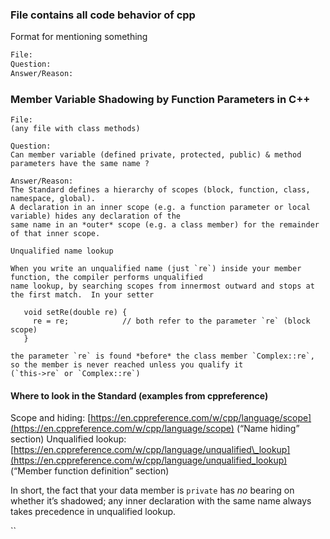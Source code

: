 ### File contains all code behavior of cpp

Format for mentioning something
```bash
File:
Question:
Answer/Reason:
```
### Member Variable Shadowing by Function Parameters in C++
```
File:
(any file with class methods)

Question:
Can member variable (defined private, protected, public) & method parameters have the same name ?

Answer/Reason:
The Standard defines a hierarchy of scopes (block, function, class, namespace, global).
A declaration in an inner scope (e.g. a function parameter or local variable) hides any declaration of the 
same name in an *outer* scope (e.g. a class member) for the remainder of that inner scope.

Unqualified name lookup

When you write an unqualified name (just `re`) inside your member function, the compiler performs unqualified 
name lookup, by searching scopes from innermost outward and stops at the first match.  In your setter

   void setRe(double re) {
     re = re;            // both refer to the parameter `re` (block scope)
   }

the parameter `re` is found *before* the class member `Complex::re`, so the member is never reached unless you qualify it 
(`this->re` or `Complex::re`)
```
#### Where to look in the Standard (examples from cppreference)
Scope and hiding: [https://en.cppreference.com/w/cpp/language/scope](https://en.cppreference.com/w/cpp/language/scope) (“Name hiding” section)
Unqualified lookup: [https://en.cppreference.com/w/cpp/language/unqualified\_lookup](https://en.cppreference.com/w/cpp/language/unqualified_lookup) (“Member function definition” section)

In short, the fact that your data member is `private` has *no* bearing on whether it’s shadowed; any inner declaration with the same name always takes precedence in unqualified lookup.

[1]: https://www.ibm.com/docs/SSLTBW_2.4.0/com.ibm.zos.v2r4.cbclx01/name_hiding.htm "Name hiding (C++ only)"
[2]: https://en.cppreference.com/w/cpp/language/unqualified_lookup "Unqualified name lookup - cppreference.com"
``
